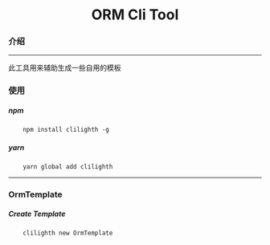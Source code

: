 # <center>ORM  Cli Tool</center>

### 介绍
----
此工具用来辅助生成一些自用的模板

### 使用
##### npm
```
    npm install clilighth -g
```
##### yarn
``` 
    yarn global add clilighth
```
---
### OrmTemplate
##### Create Template
```
    clilighth new OrmTemplate
```

